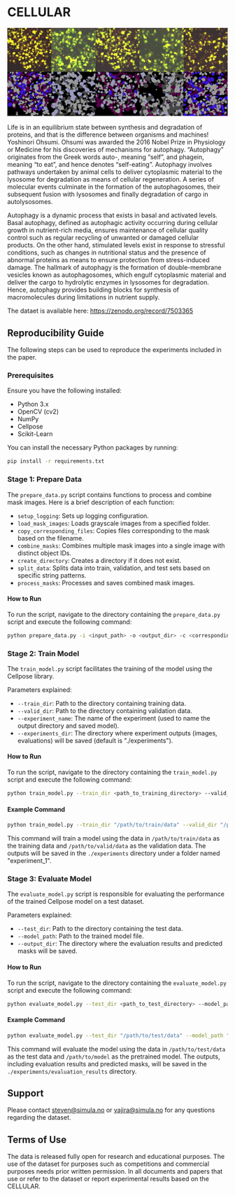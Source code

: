 # CELLULAR

![banner](/static/images/banner.png)

Life is in an equilibrium state between synthesis and degradation of proteins, and that is the difference between organisms and machines! Yoshinori Ohsumi. Ohsumi was awarded the 2016 Nobel Prize in Physiology or Medicine for his discoveries of mechanisms for autophagy. “Autophagy” originates from the Greek words auto-, meaning “self”, and phagein, meaning “to eat”, and hence denotes “self-eating”. Autophagy involves pathways undertaken by animal cells to deliver cytoplasmic material to the lysosome for degradation as means of cellular regeneration. A series of molecular events culminate in the formation of the autophagosomes, their subsequent fusion with lysosomes and finally degradation of cargo in autolysosomes.

Autophagy is a dynamic process that exists in basal and activated levels. Basal autophagy, defined as autophagic activity occurring during cellular growth in nutrient-rich media, ensures maintenance of cellular quality control such as regular recycling of unwanted or damaged cellular products. On the other hand, stimulated levels exist in response to stressful conditions, such as changes in nutritional status and the presence of abnormal proteins as means to ensure protection from stress-induced damage. The hallmark of autophagy is the formation of double-membrane vesicles known as autophagosomes, which engulf cytoplasmic material and deliver the cargo to hydrolytic enzymes in lysosomes for degradation. Hence, autophagy provides building blocks for synthesis of macromolecules during limitations in nutrient supply.

The dataet is available here: https://zenodo.org/record/7503365

## Reproducibility Guide
The following steps can be used to reproduce the experiments included in the paper.

### Prerequisites

Ensure you have the following installed:

- Python 3.x
- OpenCV (cv2)
- NumPy
- Cellpose
- Scikit-Learn

You can install the necessary Python packages by running:

```bash
pip install -r requirements.txt
```

### Stage 1: Prepare Data
The `prepare_data.py` script contains functions to process and combine mask images. Here is a brief description of each function:

- `setup_logging`: Sets up logging configuration.
- `load_mask_images`: Loads grayscale images from a specified folder.
- `copy_corresponding_files`: Copies files corresponding to the mask based on the filename.
- `combine_masks`: Combines multiple mask images into a single image with distinct object IDs.
- `create_directory`: Creates a directory if it does not exist.
- `split_data`: Splits data into train, validation, and test sets based on specific string patterns.
- `process_masks`: Processes and saves combined mask images.

#### How to Run
To run the script, navigate to the directory containing the `prepare_data.py` script and execute the following command:

```bash
python prepare_data.py -i <input_path> -o <output_dir> -c <corresponding_files_dir> -v <val_pattern> -t <test_pattern> -f <formats>
```

### Stage 2: Train Model

The `train_model.py` script facilitates the training of the model using the Cellpose library.

Parameters explained:
- `--train_dir`: Path to the directory containing training data.
- `--valid_dir`: Path to the directory containing validation data.
- `--experiment_name`: The name of the experiment (used to name the output directory and saved model).
- `--experiments_dir`: The directory where experiment outputs (images, evaluations) will be saved (default is "./experiments").

#### How to Run
To run the script, navigate to the directory containing the `train_model.py` script and execute the following command:

```bash
python train_model.py --train_dir <path_to_training_directory> --valid_dir <path_to_validation_directory> --experiment_name <experiment_name> --experiments_dir <path_to_experiments_directory>
```

#### Example Command

```bash
python train_model.py --train_dir "/path/to/train/data" --valid_dir "/path/to/valid/data" --experiment_name "experiment_1" --experiments_dir "./experiments"
```

This command will train a model using the data in `/path/to/train/data` as the training data and `/path/to/valid/data` as the validation data. The outputs will be saved in the `./experiments` directory under a folder named "experiment_1".

### Stage 3: Evaluate Model

The `evaluate_model.py` script is responsible for evaluating the performance of the trained Cellpose model on a test dataset.

Parameters explained:
- `--test_dir`: Path to the directory containing the test data.
- `--model_path`: Path to the trained model file.
- `--output_dir`: The directory where the evaluation results and predicted masks will be saved.

#### How to Run
To run the script, navigate to the directory containing the `evaluate_model.py` script and execute the following command:

```bash
python evaluate_model.py --test_dir <path_to_test_directory> --model_path <path_to_pretrained_model> --output_dir <path_to_output_directory>
```

#### Example Command

```bash
python evaluate_model.py --test_dir "/path/to/test/data" --model_path "/path/to/model" --output_dir "./experiments/evaluation_results"
```

This command will evaluate the model using the data in `/path/to/test/data` as the test data and `/path/to/model` as the pretrained model. The outputs, including evaluation results and predicted masks, will be saved in the `./experiments/evaluation_results` directory.

## Support
Please contact steven@simula.no or vajira@simula.no for any questions regarding the dataset.

## Terms of Use
The data is released fully open for research and educational purposes. The use of the dataset for purposes such as competitions and commercial purposes needs prior written permission. In all documents and papers that use or refer to the dataset or report experimental results based on the CELLULAR.
